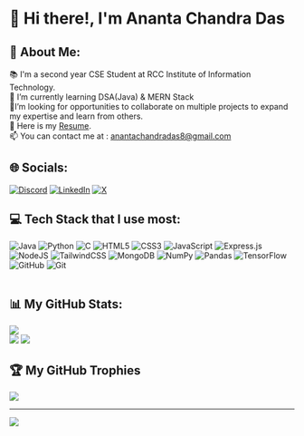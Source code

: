 # 👋 Hi there!, I'm Ananta Chandra Das
## 💫 About Me:
📚 I'm a second year CSE Student at RCC Institute of Information Technology.<br>🌱 I’m currently learning DSA(Java) & MERN Stack<br>💞️I’m looking for opportunities to collaborate on multiple projects to expand my expertise and learn from others.<br>📄 Here is my <a href="https://drive.google.com/file/d/1YnQsrvM4673TAqClUmi5_CPrvorliNWY/view?usp=sharing">Resume<a/>.<br>📫 You can contact me at : anantachandradas8@gmail.com


## 🌐 Socials:
[![Discord](https://img.shields.io/badge/Discord-%237289DA.svg?logo=discord&logoColor=white)](https://discord.gg/ananta022) [![LinkedIn](https://img.shields.io/badge/LinkedIn-%230077B5.svg?logo=linkedin&logoColor=white)](https://www.linkedin.com/in/ananta-chandra-das/) [![X](https://img.shields.io/badge/X-black.svg?logo=X&logoColor=white)](https://x.com/Ananta025) 
<br/>
## 💻 Tech Stack that I use most:
![Java](https://img.shields.io/badge/java-%23ED8B00.svg?style=for-the-badge&logo=openjdk&logoColor=white) ![Python](https://img.shields.io/badge/python-3670A0?style=for-the-badge&logo=python&logoColor=ffdd54) ![C](https://img.shields.io/badge/c-%2300599C.svg?style=for-the-badge&logo=c&logoColor=white) ![HTML5](https://img.shields.io/badge/html5-%23E34F26.svg?style=for-the-badge&logo=html5&logoColor=white) ![CSS3](https://img.shields.io/badge/css3-%231572B6.svg?style=for-the-badge&logo=css3&logoColor=white) ![JavaScript](https://img.shields.io/badge/javascript-%23323330.svg?style=for-the-badge&logo=javascript&logoColor=%23F7DF1E) ![Express.js](https://img.shields.io/badge/express.js-%23404d59.svg?style=for-the-badge&logo=express&logoColor=%2361DAFB) ![NodeJS](https://img.shields.io/badge/node.js-6DA55F?style=for-the-badge&logo=node.js&logoColor=white) ![TailwindCSS](https://img.shields.io/badge/tailwindcss-%2338B2AC.svg?style=for-the-badge&logo=tailwind-css&logoColor=white) ![MongoDB](https://img.shields.io/badge/MongoDB-%234ea94b.svg?style=for-the-badge&logo=mongodb&logoColor=white) ![NumPy](https://img.shields.io/badge/numpy-%23013243.svg?style=for-the-badge&logo=numpy&logoColor=white) ![Pandas](https://img.shields.io/badge/pandas-%23150458.svg?style=for-the-badge&logo=pandas&logoColor=white) ![TensorFlow](https://img.shields.io/badge/TensorFlow-%23FF6F00.svg?style=for-the-badge&logo=TensorFlow&logoColor=white) ![GitHub](https://img.shields.io/badge/github-%23121011.svg?style=for-the-badge&logo=github&logoColor=white) ![Git](https://img.shields.io/badge/git-%23F05033.svg?style=for-the-badge&logo=git&logoColor=white)
<br/><br/>
## 📊 My GitHub Stats:
![](https://github-readme-stats.vercel.app/api?username=Ananta025&theme=calm_pink&hide_border=false&include_all_commits=false&count_private=false)<br/>
![](https://github-readme-streak-stats.herokuapp.com/?user=Ananta025&theme=calm_pink&hide_border=false)
![](https://github-readme-stats.vercel.app/api/top-langs/?username=Ananta025&theme=calm_pink&hide_border=false&include_all_commits=false&count_private=false&layout=compact)

## 🏆 My GitHub Trophies
![](https://github-profile-trophy.vercel.app/?username=Ananta025&theme=radical&no-frame=false&no-bg=true&margin-w=4)

---
[![](https://visitcount.itsvg.in/api?id=Ananta025&icon=0&color=0)](https://visitcount.itsvg.in)

<!-- Proudly created with GPRM ( https://gprm.itsvg.in ) -->

